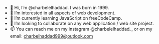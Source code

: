 - 👋 Hi, I’m @charbelelhaddad. I was born in 1999.
- 👀 I’m interested in all aspects of web development.
- 🌱 I’m currently learning JavaScript on freeCodeCamp.
- 💞️ I’m looking to collaborate on any web application / web site project.
- 📫 You can reach me on my instagram @charbelelhaddad_, or on my email: charbelhaddad999@outlook.com

<!---
charbelelhaddad/charbelelhaddad is a ✨ special ✨ repository because its `README.md` (this file) appears on your GitHub profile.
You can click the Preview link to take a look at your changes.
--->
